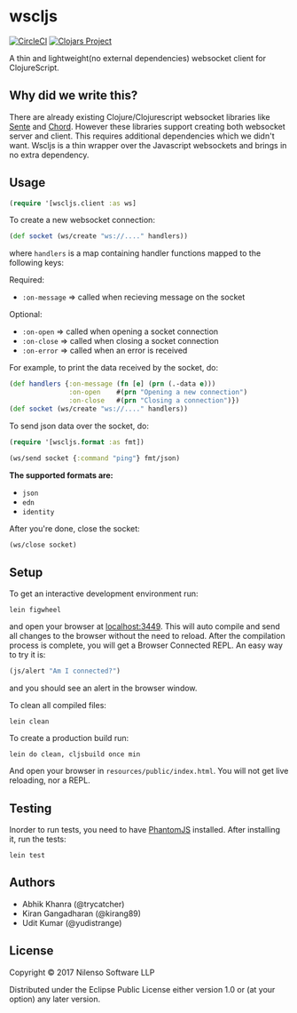 # wscljs

[![CircleCI](https://circleci.com/gh/nilenso/wscljs.svg?style=svg)](https://circleci.com/gh/nilenso/wscljs) [![Clojars
Project](https://img.shields.io/clojars/v/nilenso/wscljs.svg)](https://clojars.org/nilenso/wscljs)

A thin and lightweight(no external dependencies) websocket client for
ClojureScript.

## Why did we write this?

There are already existing Clojure/Clojurescript websocket libraries like [Sente](https://github.com/ptaoussanis/sente)
and [Chord](https://github.com/jarohen/chord). However these libraries support creating both websocket server and
client. This requires additional dependencies which we didn't want. Wscljs is a
thin wrapper over the Javascript websockets and brings in no extra
dependency.

## Usage

```clojure
(require '[wscljs.client :as ws]
```

To create a new websocket connection:

```clojure
(def socket (ws/create "ws://...." handlers))
```

where `handlers` is a map containing handler functions mapped to the following keys:

Required:

  - `:on-message` => called when recieving message on the socket

Optional:

  - `:on-open`    => called when opening a socket connection
  - `:on-close`   => called when closing a socket connection
  - `:on-error`   => called when an error is received

For example, to print the data received by the socket, do:
```clojure
(def handlers {:on-message (fn [e] (prn (.-data e)))
               :on-open    #(prn "Opening a new connection")
               :on-close   #(prn "Closing a connection")})
(def socket (ws/create "ws://...." handlers))
```
To send json data over the socket, do:

```clojure
(require '[wscljs.format :as fmt])

(ws/send socket {:command "ping"} fmt/json)
```

**The supported formats are:**

- `json`
- `edn`
- `identity`

After you're done, close the socket:

```clojure
(ws/close socket)
```

## Setup

To get an interactive development environment run:

```shell
lein figwheel
```

and open your browser at [localhost:3449](http://localhost:3449/).
This will auto compile and send all changes to the browser without the
need to reload. After the compilation process is complete, you will
get a Browser Connected REPL. An easy way to try it is:

```clojure
(js/alert "Am I connected?")
```

and you should see an alert in the browser window.

To clean all compiled files:

```shell
lein clean
```

To create a production build run:

```shell
lein do clean, cljsbuild once min
```

And open your browser in `resources/public/index.html`. You will not
get live reloading, nor a REPL.

## Testing

Inorder to run tests, you need to have [PhantomJS](http://phantomjs.org/)
installed. After installing it, run the tests:

```shell
lein test
```

## Authors

- Abhik Khanra (@trycatcher)
- Kiran Gangadharan (@kirang89)
- Udit Kumar (@yudistrange)

## License

Copyright © 2017 Nilenso Software  LLP

Distributed under the Eclipse Public License either version 1.0 or (at your option) any later version.
